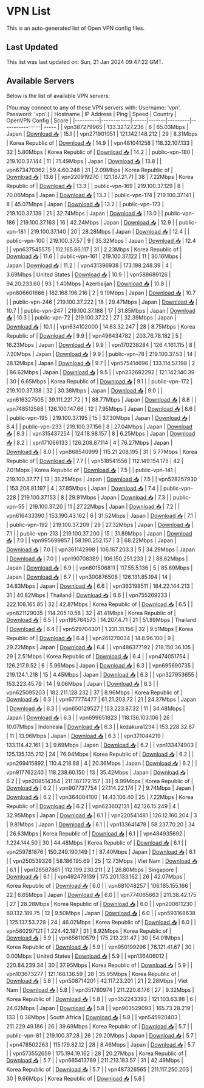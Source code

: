 # VPN List

This is an auto-generated list of Open VPN config files.

## Last Updated

This list was last updated on: Sun, 21 Jan 2024 09:47:22 GMT.

## Available Servers

Below is the list of available VPN servers:

(You may connect to any of these VPN servers with: Username: 'vpn', Password: 'vpn'.)
| Hostname | IP Address | Ping | Speed | Country | OpenVPN Config | Score |
|----------|------------|------|-------|---------|----------------| ----- |
| vpn387279965 | 133.32.127.236 | 6 | 65.03Mbps | Japan | [Download 📥](./configs/server_0_JP.ovpn) | 15.1 |
| vpn271901051 | 121.142.148.212 | 29 | 8.31Mbps | Korea Republic of | [Download 📥](./configs/server_1_KR.ovpn) | 14.9 |
| vpn481041258 | 118.32.107.133 | 32 | 5.80Mbps | Korea Republic of | [Download 📥](./configs/server_2_KR.ovpn) | 14.2 |
| public-vpn-180 | 219.100.37.144 | 11 | 71.49Mbps | Japan | [Download 📥](./configs/server_3_JP.ovpn) | 13.8 |
| vpn673470362 | 59.4.60.248 | 31 | 2.09Mbps | Korea Republic of | [Download 📥](./configs/server_4_KR.ovpn) | 13.6 |
| vpn220919270 | 121.187.21.71 | 38 | 7.22Mbps | Korea Republic of | [Download 📥](./configs/server_5_KR.ovpn) | 13.3 |
| public-vpn-169 | 219.100.37.129 | 8 | 70.06Mbps | Japan | [Download 📥](./configs/server_6_JP.ovpn) | 13.3 |
| public-vpn-174 | 219.100.37.141 | 8 | 45.07Mbps | Japan | [Download 📥](./configs/server_7_JP.ovpn) | 13.2 |
| public-vpn-173 | 219.100.37.139 | 21 | 32.74Mbps | Japan | [Download 📥](./configs/server_8_JP.ovpn) | 13.0 |
| public-vpn-186 | 219.100.37.163 | 16 | 42.24Mbps | Japan | [Download 📥](./configs/server_9_JP.ovpn) | 12.9 |
| public-vpn-181 | 219.100.37.140 | 20 | 28.28Mbps | Japan | [Download 📥](./configs/server_10_JP.ovpn) | 12.4 |
| public-vpn-100 | 219.100.37.57 | 9 | 35.32Mbps | Japan | [Download 📥](./configs/server_11_JP.ovpn) | 12.4 |
| vpn637545575 | 112.165.86.117 | 31 | 2.23Mbps | Korea Republic of | [Download 📥](./configs/server_12_KR.ovpn) | 11.6 |
| public-vpn-161 | 219.100.37.122 | 11 | 30.16Mbps | Japan | [Download 📥](./configs/server_13_JP.ovpn) | 11.2 |
| vpn431396938 | 173.198.248.39 | 4 | 3.69Mbps | United States | [Download 📥](./configs/server_14_US.ovpn) | 10.9 |
| vpn588689126 | 94.20.233.60 | 93 | 1.40Mbps | Azerbaijan | [Download 📥](./configs/server_15_AZ.ovpn) | 10.8 |
| vpn806601666 | 182.168.196.216 | 2 | 9.19Mbps | Japan | [Download 📥](./configs/server_16_JP.ovpn) | 10.7 |
| public-vpn-246 | 219.100.37.222 | 18 | 29.47Mbps | Japan | [Download 📥](./configs/server_17_JP.ovpn) | 10.7 |
| public-vpn-247 | 219.100.37.188 | 17 | 31.85Mbps | Japan | [Download 📥](./configs/server_18_JP.ovpn) | 10.3 |
| public-vpn-72 | 219.100.37.22 | 27 | 32.39Mbps | Japan | [Download 📥](./configs/server_19_JP.ovpn) | 10.1 |
| vpn634102000 | 14.63.32.247 | 28 | 8.75Mbps | Korea Republic of | [Download 📥](./configs/server_20_KR.ovpn) | 9.9 |
| vpn496434782 | 203.76.78.182 | 5 | 16.23Mbps | Japan | [Download 📥](./configs/server_21_JP.ovpn) | 9.9 |
| vpn170238284 | 126.4.161.115 | 8 | 7.20Mbps | Japan | [Download 📥](./configs/server_22_JP.ovpn) | 9.9 |
| public-vpn-78 | 219.100.37.53 | 14 | 28.12Mbps | Japan | [Download 📥](./configs/server_23_JP.ovpn) | 9.7 |
| vpn575414696 | 133.114.57.198 | 2 | 86.62Mbps | Japan | [Download 📥](./configs/server_24_JP.ovpn) | 9.5 |
| vpn232682292 | 121.142.140.39 | 30 | 6.65Mbps | Korea Republic of | [Download 📥](./configs/server_25_KR.ovpn) | 9.1 |
| public-vpn-172 | 219.100.37.138 | 32 | 30.38Mbps | Japan | [Download 📥](./configs/server_26_JP.ovpn) | 9.0 |
| vpn616327505 | 39.111.221.72 | 1 | 88.77Mbps | Japan | [Download 📥](./configs/server_27_JP.ovpn) | 8.8 |
| vpn748512588 | 126.100.147.66 | 12 | 7.95Mbps | Japan | [Download 📥](./configs/server_28_JP.ovpn) | 8.6 |
| public-vpn-195 | 219.100.37.195 | 15 | 37.30Mbps | Japan | [Download 📥](./configs/server_29_JP.ovpn) | 8.4 |
| public-vpn-233 | 219.100.37.156 | 8 | 27.04Mbps | Japan | [Download 📥](./configs/server_30_JP.ovpn) | 8.3 |
| vpn315437254 | 124.18.98.157 | 8 | 6.25Mbps | Japan | [Download 📥](./configs/server_31_JP.ovpn) | 8.2 |
| vpn171066133 | 126.208.87.114 | 4 | 76.27Mbps | Japan | [Download 📥](./configs/server_32_JP.ovpn) | 8.0 |
| vpn868540999 | 115.21.208.195 | 31 | 5.77Mbps | Korea Republic of | [Download 📥](./configs/server_33_KR.ovpn) | 7.7 |
| vpn518541556 | 112.149.154.175 | 42 | 7.01Mbps | Korea Republic of | [Download 📥](./configs/server_34_KR.ovpn) | 7.5 |
| public-vpn-141 | 219.100.37.77 | 13 | 31.25Mbps | Japan | [Download 📥](./configs/server_35_JP.ovpn) | 7.5 |
| vpn528257930 | 153.208.81.197 | 4 | 37.85Mbps | Japan | [Download 📥](./configs/server_36_JP.ovpn) | 7.4 |
| public-vpn-228 | 219.100.37.153 | 8 | 29.91Mbps | Japan | [Download 📥](./configs/server_37_JP.ovpn) | 7.3 |
| public-vpn-55 | 219.100.37.20 | 11 | 27.22Mbps | Japan | [Download 📥](./configs/server_38_JP.ovpn) | 7.2 |
| vpn616433390 | 153.190.43.162 | 6 | 31.52Mbps | Japan | [Download 📥](./configs/server_39_JP.ovpn) | 7.1 |
| public-vpn-192 | 219.100.37.209 | 29 | 27.32Mbps | Japan | [Download 📥](./configs/server_40_JP.ovpn) | 7.1 |
| public-vpn-213 | 219.100.37.200 | 15 | 31.89Mbps | Japan | [Download 📥](./configs/server_41_JP.ovpn) | 7.0 |
| vpn995699857 | 58.190.252.157 | 3 | 68.22Mbps | Japan | [Download 📥](./configs/server_42_JP.ovpn) | 7.0 |
| vpn361142998 | 106.167.203.3 | 5 | 34.29Mbps | Japan | [Download 📥](./configs/server_43_JP.ovpn) | 7.0 |
| vpn190708389 | 106.150.251.233 | 2 | 88.62Mbps | Japan | [Download 📥](./configs/server_44_JP.ovpn) | 6.9 |
| vpn801506811 | 117.55.5.136 | 5 | 85.89Mbps | Japan | [Download 📥](./configs/server_45_JP.ovpn) | 6.7 |
| vpn300876508 | 126.131.85.194 | 14 | 34.83Mbps | Japan | [Download 📥](./configs/server_46_JP.ovpn) | 6.6 |
| vpn363198511 | 184.22.144.213 | 31 | 40.82Mbps | Thailand | [Download 📥](./configs/server_47_TH.ovpn) | 6.6 |
| vpn755269233 | 222.108.165.85 | 32 | 42.87Mbps | Korea Republic of | [Download 📥](./configs/server_48_KR.ovpn) | 6.5 |
| vpn821129035 | 114.205.10.58 | 32 | 41.41Mbps | Korea Republic of | [Download 📥](./configs/server_49_KR.ovpn) | 6.5 |
| vpn195764573 | 14.207.4.71 | 21 | 51.89Mbps | Thailand | [Download 📥](./configs/server_50_TH.ovpn) | 6.4 |
| vpn529704301 | 1.231.31.156 | 32 | 9.51Mbps | Korea Republic of | [Download 📥](./configs/server_51_KR.ovpn) | 6.4 |
| vpn261270034 | 14.8.96.100 | 9 | 29.22Mbps | Japan | [Download 📥](./configs/server_52_JP.ovpn) | 6.4 |
| vpn486377192 | 218.150.36.105 | 29 | 2.51Mbps | Korea Republic of | [Download 📥](./configs/server_53_KR.ovpn) | 6.4 |
| vpn474051754 | 126.217.9.52 | 6 | 5.96Mbps | Japan | [Download 📥](./configs/server_54_JP.ovpn) | 6.3 |
| vpn695690735 | 219.124.1.218 | 15 | 4.45Mbps | Japan | [Download 📥](./configs/server_55_JP.ovpn) | 6.3 |
| vpn327953655 | 153.223.45.79 | 14 | 9.06Mbps | Japan | [Download 📥](./configs/server_56_JP.ovpn) | 6.3 |
| vpn625095203 | 182.211.128.232 | 37 | 8.96Mbps | Korea Republic of | [Download 📥](./configs/server_57_KR.ovpn) | 6.3 |
| vpn677774477 | 61.21.203.72 | 21 | 24.37Mbps | Japan | [Download 📥](./configs/server_58_JP.ovpn) | 6.3 |
| vpn650129527 | 153.223.87.32 | 11 | 34.48Mbps | Japan | [Download 📥](./configs/server_59_JP.ovpn) | 6.3 |
| vpn699651823 | 118.136.103.106 | 26 | 10.07Mbps | Indonesia | [Download 📥](./configs/server_60_ID.ovpn) | 6.3 |
| kozakura1234 | 153.228.32.87 | 11 | 13.96Mbps | Japan | [Download 📥](./configs/server_61_JP.ovpn) | 6.3 |
| vpn371044219 | 133.114.42.161 | 3 | 9.69Mbps | Japan | [Download 📥](./configs/server_62_JP.ovpn) | 6.2 |
| vpn133474903 | 125.135.135.212 | 24 | 76.94Mbps | Korea Republic of | [Download 📥](./configs/server_63_KR.ovpn) | 6.2 |
| vpn269415892 | 110.4.218.88 | 4 | 20.36Mbps | Japan | [Download 📥](./configs/server_64_JP.ovpn) | 6.2 |
| vpn917762240 | 118.238.60.150 | 13 | 35.42Mbps | Japan | [Download 📥](./configs/server_65_JP.ovpn) | 6.2 |
| vpn208514354 | 211.187.172.157 | 31 | 9.99Mbps | Korea Republic of | [Download 📥](./configs/server_66_KR.ovpn) | 6.2 |
| vpn907737754 | 27.114.22.174 | 7 | 9.74Mbps | Japan | [Download 📥](./configs/server_67_JP.ovpn) | 6.2 |
| vpn364004100 | 14.43.106.40 | 25 | 7.22Mbps | Korea Republic of | [Download 📥](./configs/server_68_KR.ovpn) | 6.2 |
| vpn623602131 | 42.126.15.249 | 4 | 32.95Mbps | Japan | [Download 📥](./configs/server_69_JP.ovpn) | 6.1 |
| vpn220541481 | 126.12.160.204 | 3 | 9.81Mbps | Japan | [Download 📥](./configs/server_70_JP.ovpn) | 6.1 |
| vpn133641478 | 58.237.70.20 | 34 | 26.63Mbps | Korea Republic of | [Download 📥](./configs/server_71_KR.ovpn) | 6.1 |
| vpn484935692 | 1.224.144.50 | 30 | 44.48Mbps | Korea Republic of | [Download 📥](./configs/server_72_KR.ovpn) | 6.1 |
| vpn259781876 | 150.249.190.149 | 1 | 87.40Mbps | Japan | [Download 📥](./configs/server_73_JP.ovpn) | 6.1 |
| vpn250539326 | 58.186.195.69 | 25 | 12.73Mbps | Viet Nam | [Download 📥](./configs/server_74_VN.ovpn) | 6.1 |
| vpn126587861 | 112.199.230.211 | 2 | 26.80Mbps | Singapore | [Download 📥](./configs/server_75_SG.ovpn) | 6.1 |
| vpn492479139 | 175.201.133.162 | 26 | 42.07Mbps | Korea Republic of | [Download 📥](./configs/server_76_KR.ovpn) | 6.0 |
| vpn681048257 | 106.185.155.166 | 22 | 6.65Mbps | Japan | [Download 📥](./configs/server_77_JP.ovpn) | 6.0 |
| vpn774065663 | 211.38.42.175 | 27 | 28.28Mbps | Korea Republic of | [Download 📥](./configs/server_78_KR.ovpn) | 6.0 |
| vpn200611230 | 60.132.189.75 | 12 | 9.50Mbps | Japan | [Download 📥](./configs/server_79_JP.ovpn) | 6.0 |
| vpn593168638 | 125.137.53.228 | 24 | 46.02Mbps | Korea Republic of | [Download 📥](./configs/server_80_KR.ovpn) | 6.0 |
| vpn580297121 | 1.224.42.187 | 31 | 8.92Mbps | Korea Republic of | [Download 📥](./configs/server_81_KR.ovpn) | 5.9 |
| vpn656110579 | 175.212.231.47 | 30 | 54.91Mbps | Korea Republic of | [Download 📥](./configs/server_82_KR.ovpn) | 5.9 |
| vpn950199296 | 76.121.41.67 | 30 | 0.00Mbps | United States | [Download 📥](./configs/server_83_US.ovpn) | 5.9 |
| vpn136406012 | 220.84.239.34 | 30 | 37.95Mbps | Korea Republic of | [Download 📥](./configs/server_84_KR.ovpn) | 5.9 |
| vpn103673277 | 121.168.136.59 | 28 | 35.95Mbps | Korea Republic of | [Download 📥](./configs/server_85_KR.ovpn) | 5.8 |
| vpn508714201 | 42.117.23.201 | 21 | 2.28Mbps | Viet Nam | [Download 📥](./configs/server_86_VN.ovpn) | 5.8 |
| vpn351780974 | 211.220.8.176 | 27 | 9.32Mbps | Korea Republic of | [Download 📥](./configs/server_87_KR.ovpn) | 5.8 |
| vpn352243393 | 121.103.63.98 | 6 | 24.62Mbps | Japan | [Download 📥](./configs/server_88_JP.ovpn) | 5.8 |
| vpn903529093 | 165.73.28.219 | 133 | 0.38Mbps | South Africa | [Download 📥](./configs/server_89_ZA.ovpn) | 5.8 |
| vpn545920403 | 211.229.49.186 | 26 | 39.69Mbps | Korea Republic of | [Download 📥](./configs/server_90_KR.ovpn) | 5.7 |
| public-vpn-81 | 219.100.37.28 | 26 | 29.20Mbps | Japan | [Download 📥](./configs/server_91_JP.ovpn) | 5.7 |
| vpn478502263 | 115.179.82.12 | 28 | 8.46Mbps | Japan | [Download 📥](./configs/server_92_JP.ovpn) | 5.7 |
| vpn573552659 | 175.194.19.162 | 28 | 20.27Mbps | Korea Republic of | [Download 📥](./configs/server_93_KR.ovpn) | 5.7 |
| vpn665413789 | 211.213.183.57 | 31 | 42.49Mbps | Korea Republic of | [Download 📥](./configs/server_94_KR.ovpn) | 5.7 |
| vpn487326565 | 211.117.250.203 | 30 | 9.66Mbps | Korea Republic of | [Download 📥](./configs/server_95_KR.ovpn) | 5.6 |
